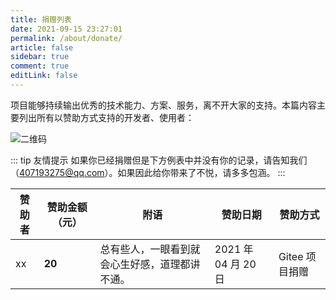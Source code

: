 ```yaml
---
title: 捐赠列表
date: 2021-09-15 23:27:01
permalink: /about/donate/
article: false
sidebar: true
comment: true
editLink: false
---
```



项目能够持续输出优秀的技术能力、方案、服务，离不开大家的支持。本篇内容主要列出所有以赞助方式支持的开发者、使用者：

![二维码](/img/wxpay.jpg)

::: tip 友情提示
如果你已经捐赠但是下方例表中并没有你的记录，请告知我们（407193275@qq.com）。如果因此给你带来了不悦，请多多包涵。
:::

| 赞助者 |   赞助金额（元） |                 附语                    |        赞助日期      |  赞助方式  |
|-----| -------------- | ------------------------------------- | ------------------- | ------------------- |
| xx  | **20**         | 总有些人，一眼看到就会心生好感，道理都讲不通。  | 2021 年 04 月 20 日 | Gitee 项目捐赠 |


